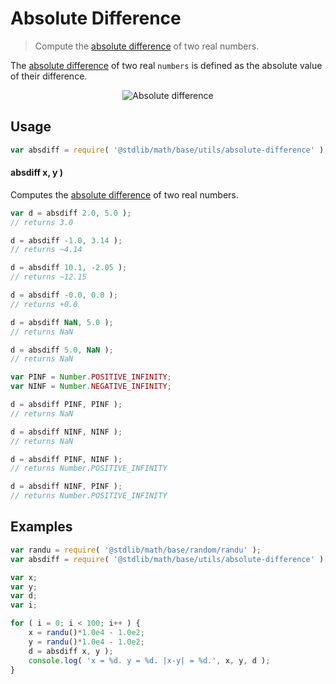 Absolute Difference
===

> Compute the [absolute difference][absolute-difference] of two real numbers.


<section class="intro">

The [absolute difference][absolute-difference] of two real `numbers` is defined as the absolute value of their difference.

<!-- <equation class="equation" label="eq:absolute_difference" align="center" raw="|\Delta| = | x - y |" alt="Absolute difference"> -->

<div class="equation" align="center" data-raw-text="|\Delta| = | x - y |" data-equation="eq:absolute_difference">
    <img src="https://cdn.rawgit.com/stdlib-js/stdlib/77daf5e5fd5362730d72dbec66084fe542682f52/lib/node_modules/@stdlib/math/base/utils/absolute-difference/docs/img/absolute_difference.svg" alt="Absolute difference">
    <br>
</div>

<!-- </equation> -->

<!-- </intro> -->


<section class="usage">

## Usage

``` javascript
var absdiff = require( '@stdlib/math/base/utils/absolute-difference' );
```

#### absdiff x, y )

Computes the [absolute difference][absolute-difference] of two real numbers.

``` javascript
var d = absdiff 2.0, 5.0 );
// returns 3.0

d = absdiff -1.0, 3.14 );
// returns ~4.14

d = absdiff 10.1, -2.05 );
// returns ~12.15

d = absdiff -0.0, 0.0 );
// returns +0.0

d = absdiff NaN, 5.0 );
// returns NaN

d = absdiff 5.0, NaN );
// returns NaN

var PINF = Number.POSITIVE_INFINITY;
var NINF = Number.NEGATIVE_INFINITY;

d = absdiff PINF, PINF );
// returns NaN

d = absdiff NINF, NINF );
// returns NaN

d = absdiff PINF, NINF );
// returns Number.POSITIVE_INFINITY

d = absdiff NINF, PINF );
// returns Number.POSITIVE_INFINITY
```

<!-- </usage> -->


<section class="examples">

## Examples

``` javascript
var randu = require( '@stdlib/math/base/random/randu' );
var absdiff = require( '@stdlib/math/base/utils/absolute-difference' );

var x;
var y;
var d;
var i;

for ( i = 0; i < 100; i++ ) {
    x = randu()*1.0e4 - 1.0e2;
    y = randu()*1.0e4 - 1.0e2;
    d = absdiff x, y );
    console.log( 'x = %d. y = %d. |x-y| = %d.', x, y, d );
}
```

<!-- </examples> -->


<section class="links">

[absolute-difference]: https://en.wikipedia.org/wiki/Absolute_difference

<!-- </links> -->
